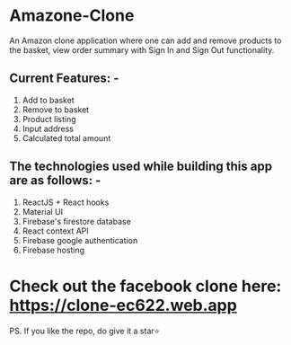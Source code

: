 # Amazone-Clone
An Amazon clone application where one can add and remove products to the basket, view order summary with Sign In and Sign Out functionality. 

## Current Features: -
1. Add to basket
2. Remove to basket
3. Product listing
4. Input address
5. Calculated total amount

## The technologies used while building this app are as follows: -
1. ReactJS + React hooks
1. Material UI
1. Firebase's firestore database
1. React context API
1. Firebase google authentication
1. Firebase hosting

# Check out the facebook clone here: https://clone-ec622.web.app

PS. If you like the repo, do give it a star⭐
